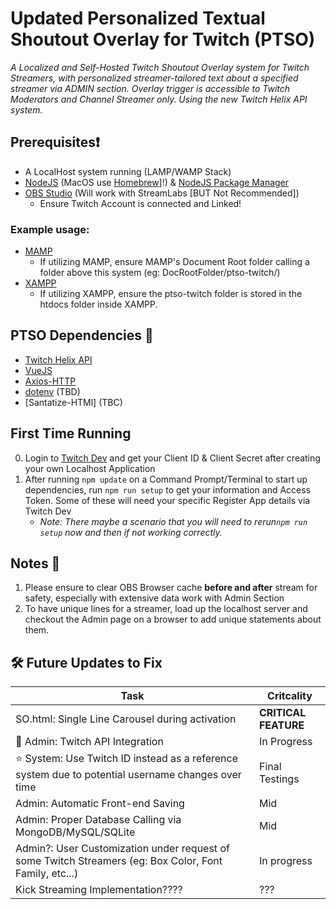 # Updated Personalized Textual Shoutout Overlay for Twitch (PTSO)


*A Localized and Self-Hosted Twitch Shoutout Overlay system for Twitch Streamers, with personalized streamer-tailored text about a specified streamer via ADMIN section. Overlay trigger is accessible to Twitch Moderators and Channel Streamer only. Using the new Twitch Helix API system.*

## Prerequisites❗
- A LocalHost system running (LAMP/WAMP Stack)
- [NodeJS](https://nodejs.org/en/download) (MacOS use [Homebrew](https://brew.sh)]!) & [NodeJS Package Manager](https://npmjs.com)
- [OBS Studio](https://obsproject.com) (Will work with StreamLabs [BUT Not Recommended])
    - Ensure Twitch Account is connected and Linked! 
### Example usage:
- [MAMP](https://www.mamp.info/)
    - If utilizing MAMP, ensure MAMP's Document Root folder calling a folder above this system (eg: DocRootFolder/ptso-twitch/)
- [XAMPP](https://www.apachefriends.org/download.html)
    - If utilizing XAMPP, ensure the ptso-twitch folder is stored in the htdocs folder inside XAMPP.    
## PTSO Dependencies 🤝
- [Twitch Helix API](https://dev.twitch.tv/docs/api/)
- [VueJS](https://vuejs.org)
- [Axios-HTTP](http://axios-http.com)
- [dotenv](https://www.npmjs.com/package/dotenv) (TBD)
- [Santatize-HTMl] (TBC)

## First Time Running
0) Login to [Twitch Dev](https://dev.twitch.tv) and get your Client ID & Client Secret after creating your own Localhost Application
1) After running ```npm update``` on a Command Prompt/Terminal to start up dependencies, run ```npm run setup``` to get your information and Access Token. Some of these will need your specific Register App details via Twitch Dev
    - *Note: There maybe a scenario that you will need to rerun```npm run setup``` now and then if not working correctly.*

## Notes 📝
1) Please ensure to clear OBS Browser cache **before and after** stream for safety, especially with extensive data work with Admin Section
3) To have unique lines for a streamer, load up the localhost server and checkout the Admin page on a browser to add unique statements about them.

## 🛠️ Future Updates to Fix
|Task| Critcality |
|------|-------|
|SO.html: Single Line Carousel during activation| **CRITICAL FEATURE** | 
|📌 Admin: Twitch API Integration |In Progress|
|⭐️ System: Use Twitch ID instead as a reference system due to potential username changes over time|Final Testings|
|Admin: Automatic Front-end Saving|Mid|
|Admin: Proper Database Calling via MongoDB/MySQL/SQLite|Mid|
|Admin?: User Customization under request of some Twitch Streamers (eg: Box Color, Font Family, etc...)|In progress|
|Kick Streaming Implementation???? |???|